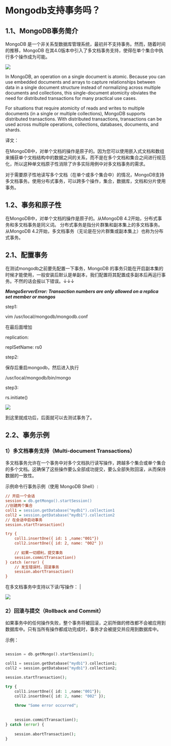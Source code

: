 # Mongodb支持事务吗？
1.1、MongoDB事务简介
---------------

MongoDB 是一个非关系型数据库管理系统，最初并不支持事务。然而，随着时间的推移，MongoDB 在其4.0版本中引入了多文档事务支持，使得在单个集合中执行多个操作成为可能。

![](https://p3-juejin.byteimg.com/tos-cn-i-k3u1fbpfcp/d86421773cdb4cf2af474cbd16af9ec5~tplv-k3u1fbpfcp-jj-mark:3024:0:0:0:q75.awebp#?w=1776&h=319&s=92980&e=png&b=fefdfd)

In MongoDB, an operation on a single document is atomic. Because you can use embedded documents and arrays to capture relationships between data in a single document structure instead of normalizing across multiple documents and collections, this single-document atomicity obviates the need for distributed transactions for many practical use cases.

For situations that require atomicity of reads and writes to multiple documents (in a single or multiple collections), MongoDB supports distributed transactions. With distributed transactions, transactions can be used across multiple operations, collections, databases, documents, and shards.

译文：

在MongoDB中，对单个文档的操作是原子的。因为您可以使用嵌入式文档和数组来捕获单个文档结构中的数据之间的关系，而不是在多个文档和集合之间进行规范化，所以这种单文档原子性消除了许多实际用例中对多文档事务的需求。

对于需要原子性地读写多个文档（在单个或多个集合中）的情况，MongoDB支持多文档事务。使用分布式事务，可以跨多个操作，集合，数据库，文档和分片使用事务。

1.2、事务和原子性
----------

在MongoDB中，对单个文档的操作是原子的。从MongoDB 4.2开始，分布式事务和多文档事务是同义词。 分布式事务是指分片群集和副本集上的多文档事务。 从MongoDB 4.2开始，多文档事务（无论是在分片群集或副本集上）也称为分布式事务。

2.1、配置事务
--------

在测试mongodb之前要先配置一下事务，MongoDB 的事务只能在开启副本集的时候才能使用，一般安装后默认是单副本，我们配置将其配置成多副本后再运行事务。不然的话会报以下错误。↓↓↓

_**MongoServerError: Transaction numbers are only allowed on a replica set member or mongos**_

step1:

vim /usr/local/mongodb/mongodb.conf

在最后面增加

replication:

replSetName: rs0

step2:

保存后重启mongodb，然后进入执行

/usr/local/mongodb/bin/mongo

step3:

rs.initiate()

![](https://p3-juejin.byteimg.com/tos-cn-i-k3u1fbpfcp/b90c75ba793e4c2590f9b422a6afff08~tplv-k3u1fbpfcp-jj-mark:3024:0:0:0:q75.awebp#?w=862&h=128&s=6823&e=png&b=283033)

到这里就成功后，后面就可以去测试事务了。

2.2、事务示例
--------

### 1）多文档事务支持（Multi-document Transactions）

多文档事务允许在一个事务中对多个文档执行读写操作，跨越多个集合或单个集合的多个文档。这确保了这些操作要么全部成功提交，要么全部失败回滚，从而保持数据的一致性。

示例命令行事务示例（使用 MongoDB Shell）:

```ini
// 开启一个会话
session = db.getMongo().startSession()
//创建两个集合
coll1 = session.getDatabase("mydb1").collection1
coll2 = session.getDatabase("mydb1").collection2
// 在会话中启动事务
session.startTransaction()

try {
    coll1.insertOne({ id: 1 ,name:"001"})
    coll2.insertOne({ id: 2, name: "002" })
    
    // 如果一切顺利，提交事务
    session.commitTransaction()
} catch (error) {
    // 发生错误时，回滚事务
    session.abortTransaction()
}

```

在多文档事务中支持以下读/写操作： |

![](https://p6-juejin.byteimg.com/tos-cn-i-k3u1fbpfcp/571fa3e8d3c64d618415e9a5d0f11ee2~tplv-k3u1fbpfcp-jj-mark:3024:0:0:0:q75.awebp#?w=870&h=1468&s=120502&e=png&b=ffffff)

### 2）回滚与提交（Rollback and Commit）

如果事务中的任何操作失败，整个事务将被回滚，之前所做的修改都不会被应用到数据库中。只有当所有操作都成功完成时，事务才会被提交并应用到数据库中。

示例：

```php

session = db.getMongo().startSession();

coll1 = session.getDatabase("mydb1").collection1;
coll2 = session.getDatabase("mydb1").collection2;

session.startTransaction();

try {
    coll1.insertOne({ id: 1 ,name:"001"});
    coll2.insertOne({ id: 2, name: "002" });
  	
    throw "Some error occurred";
    
    
    session.commitTransaction();
} catch (error) {
    
    session.abortTransaction();
}

```